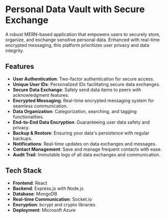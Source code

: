 # Personal Data Vault with Secure Exchange

A robust MERN-based application that empowers users to securely store, organize, and exchange sensitive personal data. Enhanced with real-time encrypted messaging, this platform prioritizes user privacy and data integrity.

## Features

- **User Authentication**: Two-factor authentication for secure access.
- **Unique User IDs**: Personalized IDs facilitating secure data exchanges.
- **Secure Data Exchange**: Safely send data items to peers with acknowledgment features.
- **Encrypted Messaging**: Real-time encrypted messaging system for seamless communication.
- **Data Organization**: Categorization, searching, and tagging functionalities.
- **End-to-End Data Encryption**: Guaranteeing user data safety and privacy.
- **Backup & Restore**: Ensuring your data's persistence with regular backups.
- **Notifications**: Real-time updates on data exchanges and messages.
- **Contact Management**: Save and manage frequent contacts with ease.
- **Audit Trail**: Immutable logs of all data exchanges and communication.

## Tech Stack

- **Frontend**: React
- **Backend**: Express.js with Node.js
- **Database**: MongoDB
- **Real-time Communication**: Socket.io
- **Encryption**: bcrypt and crypto libraries
- **Deployment**: Microsoft Azure

